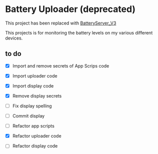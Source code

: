 # Battery Uploader (deprecated)

This project has been replaced with [BatteryServer_V3](https://github.com/H-Boyd/BatteryServer_V3)

This projects is for monitoring the battery levels on my various
different devices.


## to do
- [x] Import and remove secrets of App Scrips code
- [x] Import uploader code
- [x] Import display code
- [x] Remove display secrets
- [ ] Fix display spelling
- [ ] Commit display


- [ ] Refactor app scripts
- [x] Refactor uploader code
- [ ] Refactor display code
